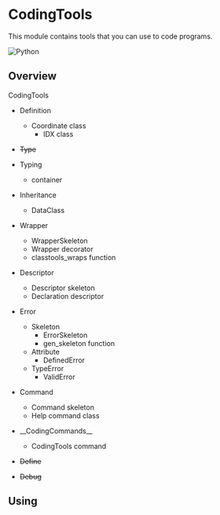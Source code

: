 # CodingTools
This module contains tools that you can use to code programs.

<img src="https://qiita-user-contents.imgix.net/https%3A%2F%2Fimg.shields.io%2Fbadge%2F-Python-F2C63C.svg%3Flogo%3Dpython%26style%3Dfor-the-badge?ixlib=rb-4.0.0&auto=format&gif-q=60&q=75&s=c17144ccc12f9c19e9dbba2eec5c7980" alt="Python">

## Overview
CodingTools

- Definition
  - Coordinate class
    - IDX class

- ~~Type~~

- Typing
  - container

- Inheritance
  - DataClass

- Wrapper
  - WrapperSkeleton
  - Wrapper decorator
  - classtools_wraps function

- Descriptor
  - Descriptor skeleton
  - Declaration descriptor

- Error
  - Skeleton
    - ErrorSkeleton
    - gen_skeleton function
  - Attribute
    - DefinedError
  - TypeError
    - ValidError

- Command
  - Command skeleton
  - Help command class

- \_\_CodingCommands__
  - CodingTools command

- ~~Define~~

- ~~Debug~~


## Using

